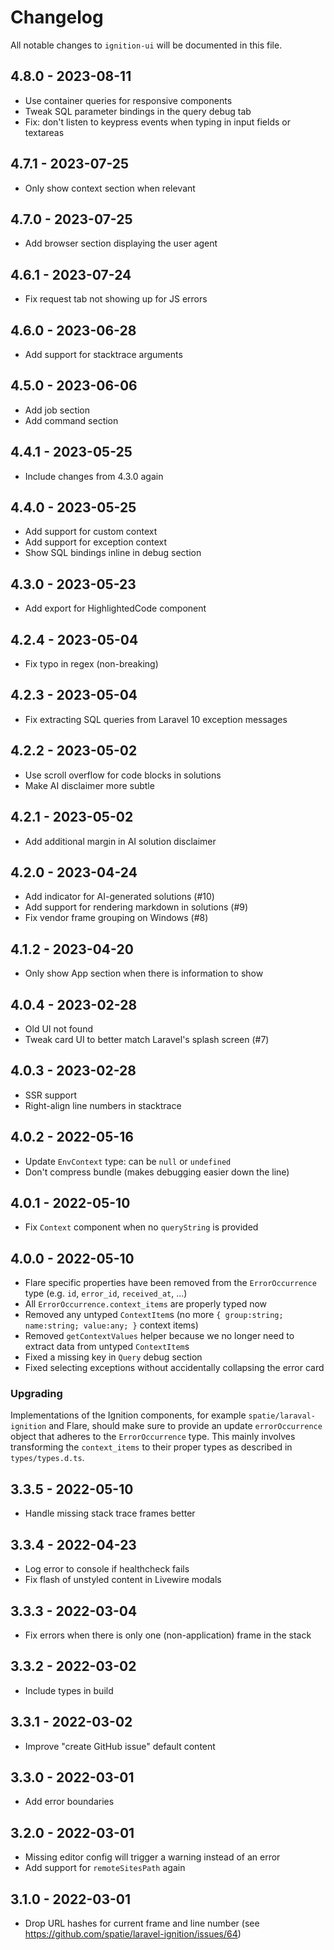 # Changelog

All notable changes to `ignition-ui` will be documented in this file.

## 4.8.0 - 2023-08-11

- Use container queries for responsive components
- Tweak SQL parameter bindings in the query debug tab
- Fix: don't listen to keypress events when typing in input fields or textareas

## 4.7.1 - 2023-07-25

- Only show context section when relevant

## 4.7.0 - 2023-07-25

- Add browser section displaying the user agent

## 4.6.1 - 2023-07-24

- Fix request tab not showing up for JS errors

## 4.6.0 - 2023-06-28

- Add support for stacktrace arguments

## 4.5.0 - 2023-06-06

- Add job section
- Add command section

## 4.4.1 - 2023-05-25

- Include changes from 4.3.0 again

## 4.4.0 - 2023-05-25

- Add support for custom context
- Add support for exception context
- Show SQL bindings inline in debug section

## 4.3.0 - 2023-05-23

- Add export for HighlightedCode component

## 4.2.4 - 2023-05-04

- Fix typo in regex (non-breaking)

## 4.2.3 - 2023-05-04

- Fix extracting SQL queries from Laravel 10 exception messages

## 4.2.2 - 2023-05-02

- Use scroll overflow for code blocks in solutions
- Make AI disclaimer more subtle

## 4.2.1 - 2023-05-02

- Add additional margin in AI solution disclaimer

## 4.2.0 - 2023-04-24

- Add indicator for AI-generated solutions (#10)
- Add support for rendering markdown in solutions (#9)
- Fix vendor frame grouping on Windows (#8)

## 4.1.2 - 2023-04-20

- Only show App section when there is information to show

## 4.0.4 - 2023-02-28

- Old UI not found
- Tweak card UI to better match Laravel's splash screen (#7)

## 4.0.3 - 2023-02-28

- SSR support
- Right-align line numbers in stacktrace

## 4.0.2 - 2022-05-16

- Update `EnvContext` type: can be `null` or `undefined`
- Don't compress bundle (makes debugging easier down the line)

## 4.0.1 - 2022-05-10

- Fix `Context` component when no `queryString` is provided

## 4.0.0 - 2022-05-10

- Flare specific properties have been removed from the `ErrorOccurrence` type (e.g. `id`, `error_id`, `received_at`, ...)
- All `ErrorOccurrence.context_items` are properly typed now
- Removed any untyped `ContextItem`s (no more `{ group:string; name:string; value:any; }` context items)
- Removed `getContextValues` helper because we no longer need to extract data from untyped `ContextItem`s
- Fixed a missing key in `Query` debug section
- Fixed selecting exceptions without accidentally collapsing the error card

### Upgrading

Implementations of the Ignition components, for example `spatie/laraval-ignition` and Flare, should make sure to provide an update `errorOccurrence` object that adheres to the `ErrorOccurrence` type. This mainly involves transforming the `context_items` to their proper types as described in `types/types.d.ts`.

## 3.3.5 - 2022-05-10

- Handle missing stack trace frames better

## 3.3.4 - 2022-04-23

- Log error to console if healthcheck fails
- Fix flash of unstyled content in Livewire modals

## 3.3.3 - 2022-03-04

- Fix errors when there is only one (non-application) frame in the stack

## 3.3.2 - 2022-03-02

- Include types in build

## 3.3.1 - 2022-03-02

- Improve "create GitHub issue" default content

## 3.3.0 - 2022-03-01

- Add error boundaries

## 3.2.0 - 2022-03-01

- Missing editor config will trigger a warning instead of an error
- Add support for `remoteSitesPath` again

## 3.1.0 - 2022-03-01

- Drop URL hashes for current frame and line number (see https://github.com/spatie/laravel-ignition/issues/64)
